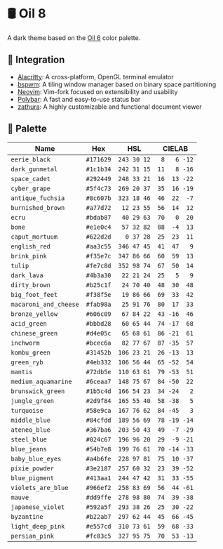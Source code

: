 # 🛢️ Oil 8

A dark theme based on the [Oil 6](https://lospec.com/palette-list/oil-6) color
palette.

## 🧩 Integration

- [Alacritty](alacritty/README.md): A cross-platform, OpenGL terminal emulator
- [bspwm](bspwm/README.md): A tiling window manager based on binary space
  partitioning
- [Neovim](https://github.com/atchim/oil8.nvim): Vim-fork focused on
  extensibility and usability
- [Polybar](polybar/README.md): A fast and easy-to-use status bar
- [zathura](zathura/README.md): A highly customizable and functional document
  viewer

## 🎨 Palette

| Name                  | Hex       | HSL         | CIELAB       |
|-----------------------|-----------|-------------|--------------|
| `eerie_black`         | `#171629` | `243 30 12` | ` 8   6 -12` |
| `dark_gunmetal`       | `#1c1b34` | `242 31 15` | `11   8 -16` |
| `space_cadet`         | `#292449` | `248 33 21` | `16  13 -22` |
| `cyber_grape`         | `#5f4c73` | `269 20 37` | `35  16 -19` |
| `antique_fuchsia`     | `#8c607b` | `323 18 46` | `46  22  -7` |
| `burnished_brown`     | `#a77d72` | ` 12 23 55` | `56  14  12` |
| `ecru`                | `#bdab87` | ` 40 29 63` | `70   0  20` |
| `bone`                | `#e1e0c4` | ` 57 32 82` | `88  -4  13` |
| `caput_mortuum`       | `#622d2d` | `  0 37 28` | `25  23  11` |
| `english_red`         | `#aa3c55` | `346 47 45` | `41  47   9` |
| `brink_pink`          | `#f35e7c` | `347 86 66` | `60  59  13` |
| `tulip`               | `#fe7c8d` | `352 98 74` | `67  50  14` |
| `dark_lava`           | `#4b3a30` | ` 22 21 24` | `25   5   9` |
| `dirty_brown`         | `#b25c1f` | ` 24 70 40` | `48  30  48` |
| `big_foot_feet`       | `#f38f5e` | ` 19 86 66` | `69  33  42` |
| `macaroni_and_cheese` | `#fab98a` | ` 25 91 76` | `80  17  33` |
| `bronze_yellow`       | `#606c09` | ` 67 84 22` | `43 -16  46` |
| `acid_green`          | `#bbbd28` | ` 60 65 44` | `74 -17  68` |
| `chinese_green`       | `#d4e05c` | ` 65 68 61` | `86 -21  61` |
| `inchworm`            | `#bcec6a` | ` 82 77 67` | `87 -35  57` |
| `kombu_green`         | `#31452b` | `106 23 21` | `26 -13  13` |
| `green_ryb`           | `#4eb332` | `106 56 44` | `65 -52  54` |
| `mantis`              | `#72db5e` | `110 63 61` | `79 -53  51` |
| `medium_aquamarine`   | `#6ceaa7` | `148 75 67` | `84 -50  22` |
| `brunswick_green`     | `#1b5c4d` | `166 54 23` | `34 -24   2` |
| `jungle_green`        | `#2d9f84` | `165 55 40` | `58 -38   5` |
| `turquoise`           | `#58e9ca` | `167 76 62` | `84 -45   3` |
| `middle_blue`         | `#84cfdd` | `189 56 69` | `78 -19 -14` |
| `ateneo_blue`         | `#367ba6` | `203 50 43` | `49  -7 -29` |
| `steel_blue`          | `#024c67` | `196 96 20` | `29  -9 -21` |
| `blue_jeans`          | `#54b7e8` | `199 76 61` | `70 -14 -33` |
| `baby_blue_eyes`      | `#a4b6fe` | `228 97 81` | `75  10 -37` |
| `pixie_powder`        | `#3e2187` | `257 60 32` | `23  39 -52` |
| `blue_pigment`        | `#413aa1` | `244 47 42` | `31  33 -55` |
| `violets_are_blue`    | `#966ef2` | `258 83 69` | `56  44 -61` |
| `mauve`               | `#dd9ffe` | `278 98 80` | `74  39 -38` |
| `japanese_violet`     | `#592a5f` | `293 38 26` | `25  30 -22` |
| `byzantine`           | `#b22ab7` | `297 62 44` | `45  66 -45` |
| `light_deep_pink`     | `#e557cd` | `310 73 61` | `59  68 -33` |
| `persian_pink`        | `#fc83c5` | `327 95 75` | `70  53 -13` |
